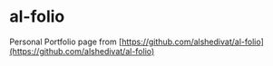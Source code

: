 # al-folio

Personal Portfolio page from [https://github.com/alshedivat/al-folio](https://github.com/alshedivat/al-folio)
